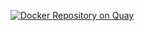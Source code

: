 [![Docker Repository on Quay](https://quay.io/repository/cceshop/batcher-rates-coinbase/status "Docker Repository on Quay")](https://quay.io/repository/cceshop/batcher-rates-coinbase)

